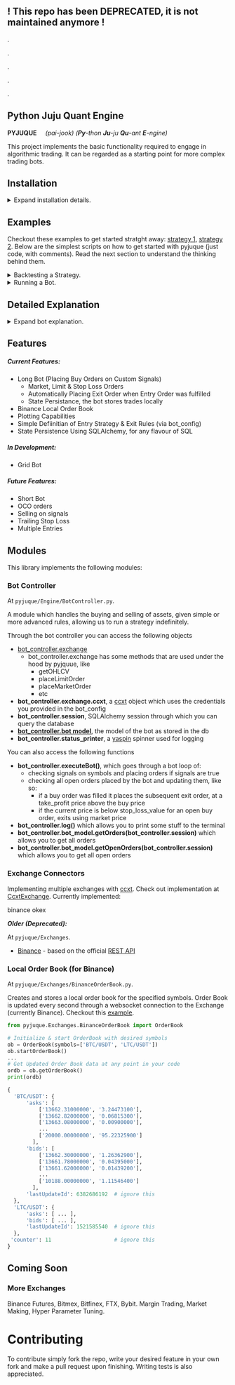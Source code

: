 ## ! This repo has been DEPRECATED, it is not maintained anymore !

.

.

.

.

.

## **Py**thon **Ju**ju **Qu**ant **E**ngine
**PYJUQUE**   &nbsp; &nbsp;  *(pai-jook)*
*(**Py**-thon **Ju**-ju **Qu**-ant **E**-ngine)*

This project implements the basic functionality required to engage in algorithmic trading. It can be regarded as a starting point for more complex trading bots.

## Installation

<details>
 <summary> Expand installation details. </summary>

<br/>


Make sure you have pip installed. To install the latest version run:
```sh
pip install -U git+https://github.com/tudorelu/pyjuque
```
 
To install an older (stable) version, run:
```sh
pip install pyjuque
```
Should be good to go! Now check out the example section. 
</details>

## Examples

Checkout these examples to get started stratght away: [strategy 1](/examples/Bot_CustomStrategy.py), [strategy 2](/examples/Bot_StrategyFromTemplate.py). Below are the simplest scripts on how to get started with pyjuque (just code, with comments). Read the next section to understand the thinking behind them.

<details>
 <summary> Backtesting a Strategy. </summary>

```py
# Import the Strategy template
from pyjuque.Strategies import StrategyTemplate
# Import the CcxtWrapper to connect to a cryptocurrency exchange (data provider)
from pyjuque.Exchanges.CcxtExchange import CcxtExchange
# Import the Backtester class
from pyjuque.Backtester import Backtester

# Define Momentum Strategy
class MomentumStrategy(StrategyTemplate):
    ### If the last `momentum_period` candles are monotonically increasing, 
    ### it is a long signal, and if they are monotonically decreasing 
    ### it's a short signal.
    def __init__(self, momentum_period=3):
        if momentum_period < 1:
            raise ValueError("momentum_period should be greater than 1.")
        self.momentum_period = momentum_period
        self.minimum_period = max(100, momentum_period)

    # this function computes all long and short signals
    # that happened on this dataframe (df) 
    def setUp(self, df):
        # the signals on the first `momentum_period` candles are false
        # because we don't have enough data yet to compute
        long_signals = [0] * self.momentum_period
        short_signals = [0] * self.momentum_period
        l_df = len(df)
        close = df['close']
        # for the rest of the candles check out if they were monotonically 
        # increasing or decreasing
        for i in range(self.momentum_period, l_df):
            all_increasing = True
            all_decreasing = True
            # Go through the last 'momentum_period' candles 
            # to see if they're all increasing, decreasing, or not
            for j in range(i + 1 - self.momentum_period, i + 1):
                all_increasing = all_increasing and (close[j] > close[j-1])
                all_decreasing = all_decreasing and (close[j] < close[j-1])
            # if they're all increasing it's a long signal
            long_signals.append(int(all_increasing))
            # if they're all decreasing it's a short signal
            short_signals.append(int(all_decreasing))
        self.long_signals = long_signals
        self.short_signals = short_signals
        self.dataframe = df

    # the bot will call this function with the latest data and if this 
    # returns 1, our bot will place a long order
    def checkLongSignal(self, i = None):
        return self.long_signals[i], None

    # if your exit settings contain 'exit on signal', the bot will exit if it 
    # currently has an open order and it receives a short signal 
    # (IE this function returns 1)
    def checkShortSignal(self, i = None):
        return self.short_signals[i], None

# Define the config file
bot_config = {
    'strategy': {
        'class': MomentumStrategy,
        'params': {'momentum_period' : 2}
    },
    'entry_settings' : {
        'trade_amount': 1_000,      # 1_000 Units per trade
        'go_long' : True,           # Go long
        'go_short' : False,         # Don't go short
        'fee': 0.1                  # 0.1% fee per trade
    },
    'exit_settings' : {
        'exit_on_signal': True    # Exit when you receive opposite signal (we're
                                  # in a LONG position and we get SHORT signal)
    }
}

if __name__ == '__main__':
    # Connect to exchange and get data (last 1000 1h candles for BTC/USDT)
    exchange = CcxtExchange('binance', {'enableRateLimit':True})
    df = exchange.getOHLCVHistorical("BTC/USDT", '1h', 1000)
    # Backtest bot on this data given the previously defined parameters
    bt = Backtester(bot_config)
    bt.backtest(df)
    # Show graph 
    bt.get_fig().show()

```
</details>

<details>
 <summary> Running a Bot. </summary>
<br/>

```py
from pyjuque.Bot import defineBot
import time

def customEntryStrategy(bot_controller, symbol):
    # signal = will_moon(symbol)          # bool
    # last_price = get_price(symbol)      # float
    return signal, last_price

## Defines the overall configuration of the bot 
bot_config = {
    'name' : 'my_bot',
    'test_run' : False                    # set to True to run in simulation mode
    'exchange' : {
        'name' : 'binance',
        'params' : {                      # put here any param that ccxt accepts
            'api_key': 'YOUR_API_KEY',
            'secret' : 'YOUR_API_SECRET'
        },
    },
    'symbols' : ['LINK/BTC', 'ETH/BTC'],  # !! all symbols must trade against same coin
                                          # !! IE: [XX/BTC, YY/BTC] OR [AA/EUR, CC/EUR]
    'starting_balance' : 0.0005,          # denominated in the quote asset against which 
                                          # the symbols are trading (BTC in this case)
    'strategy': {
        'custom': True,
        'entry_function': customEntryStrategy,
    },
    'entry_settings' : {
        'initial_entry_allocation': 100,  # 100% of starting_balance goes in every trade
        'signal_distance': 0.3            # upon receiving an entry_signal, entry order
                                          # is placed 0.3% away from market price
    },
    'exit_settings' : {
        'take_profit' : 3,                # take profit 3% above entry orders
        'stop_loss_value': 10             # stop loss 10% below entry orders
    },
}


## Runs the bot in an infinite loop that executes every 60 seconds 
## stoppable from the terminal with CTRL + C
def Main():
    bot_controller = defineBot(bot_config)
    while True:
        try:
            bot_controller.executeBot()
        except KeyboardInterrupt:
            return
        time.sleep(60)


if __name__ == '__main__':
    Main()
```
</details>


## Detailed Explanation

<details>
 <summary> Expand bot explanation. </summary>
<br/>
The idea behind this library is to allow you to implement whatever trading strategy you want, without having to worry about how to connect to the different exchanges via apis, or how to place, cancel and keep track of orders. You simply provide the signals and pyjuque does the rest. 

There are a number of settings that you define, like what symbols to trade on, how much money to place per trade and what exchange to use. You also get to set exit settings such as a take profit value and a stop loss value. All these settings get specified in a config dict. Below is a complete example of a config dict:

```py
## Defines the overall configuration of the bot 
bot_config = {
    # Name of the bot, as stored in the database
    'name' : 'my_bot',

    # exchange information (fill with your api key and secret)
    'exchange' : {
        'name' : 'binance', # or 'okex'
        'params' : {  # any parameter accepted by ccxt can go here
            'api_key': 'your_api_key_here',
            'secret' : 'your_secret_here',
            # 'password' : 'your_password_here' # if using 'okex'
        },
    },

    # starting balance for bot
    'starting_balance' : 0.0005,

    # symbols to trade on
    # !IMPORTANT! all symbols must trade against the same coin
    # !! IE: [AAA/BTC, BBB/BTC] OR [AAA/USDT, CCC/USDT]
    'symbols' : ['LINK/BTC', 'ETH/BTC'],  

    # strategy class / function (here we define the entry and exit strategies.)
    # this bot places an entry order when 'customEntryFunction' retruns true
    'strategy': { 
       'custom': True,
       'entry_function' : customEntryFunction 
    },

    # when the bot receives the buy signal, the order is placed according 
    # to the settings specified below
    'entry_settings' : {

        # between 0 and 100, the % of the starting_balance to put in an order
        'initial_entry_allocation': 100,

        # number between 0 and 100 - 1% means that when we get a buy signal, 
        # we place buy order 1% below current price. if 0, we place a market 
        # order immediately upon receiving signal
        'signal_distance': 0.3
    },

    # This bot exits when our filled orders have reached a take_profit % above 
    # the buy price, or a stop_loss_value % below it
    'exit_settings' : {

        # take profit value between 0 and infinity, 3% means we place our sell 
        # orders 3% above the prices that our buy orders filled at
        'take_profit' : 3,

        # stop loss value in percent - 10% means stop loss at 10% below our 
        # buy order's filled price
        'stop_loss_value': 10
    },
}
```

Besides these settings, you need to provide an entry strategy. It can be as simple as a function, or a more complex strategy class. We'll go over the simple example:

```py

# This is our signal function.
# It receives two parameters - the bot_controller,
# which gives us access to the exchange and to the 
# database, and the symbol on which the bot is 
# currently checking entry signals.
#
# It must return two values, a boolean and a number.
# The boolean is the signal, and the number is the 
# latest price of that symbol 
#
def customEntryFunction(bot_controller, symbol):
  # ... do some stuff here ...
  return signal, last_price_of_symbol

```

The beauty of this is that you can do whatever the heck you want in that custom entry function, because as long as you return a symbol and the latest price, pyjuque will be happy. You can check coins prices and their indicators, the volume on multiple exchanges, different order books, even weather data, twitter feeds or astronomical events. 

Here's a complete example of how to get started with pyjuque:

```py

from pyjuque.Bot import defineBot

## This is our signal function for now. 
def customEntryFunction(bot_controller, symbol):
  # ... do some stuff here ...
  return signal, last_price

## Defines the overall configuration of the bot 
bot_config = { ... }

## Runs the bot in an infinite loop, stoppable 
## from the terminal with CTRL + C
def Main():
    bot_controller = defineBot(bot_config)
    while True:
        try:
            bot_controller.executeBot()
        except KeyboardInterrupt:
            return
        time.sleep(60)


if __name__ == '__main__':
    Main()
```

Upon creating the bot, a database will be created in your computer, keeping track of orders placed. You can run this example and it will work - but you should update customEntryFunction to do some calculations & return true sometimes, because in its current state the bot won't ever make any trades.

Checkout these examples for more info: [strategy 1](/examples/Bot_CustomStrategy.py), [strategy 2](/examples/Bot_StrategyFromTemplate.py).

</details>

## Features


##### Current Features:
- Long Bot (Placing Buy Orders on Custom Signals)
  - Market, Limit & Stop Loss Orders 
  - Automatically Placing Exit Order when Entry Order was fulfilled
  - State Persistance, the bot stores trades locally
- Binance Local Order Book 
- Plotting Capabilities
- Simple Defiinitian of Entry Strategy & Exit Rules (via bot_config)
- State Persistence Using SQLAlchemy, for any flavour of SQL

##### In Development:
- Grid Bot

##### Future Features: 
- Short Bot
- OCO orders
- Selling on signals
- Trailing Stop Loss
- Multiple Entries


## Modules
This library implements the following modules:

### Bot Controller
At `pyjuque/Engine/BotController.py`. 

A module which handles the buying and selling of assets, given simple or more advanced rules, allowing us to run a strategy indefinitely. 

Through the bot controller you can access the following objects
 - [bot_controller.exchange](/pyjuque/Exchanges/CcxtExchange.py) 
    - bot_controller.exchange has some methods that are used under the hood by pyjquue, like 
        - getOHLCV
        - placeLimitOrder 
        - placeMarketOrder
        - etc
 - **bot_controller.exchange.ccxt**, a [ccxt](https://github.com/ccxt/ccxt) object which uses the credentials you provided in the bot_config 
 - **bot_controller.session**, SQLAlchemy session through which you can query the database 
 - [**bot_controller.bot model**](/pyjuque/Engine/Models/BotModels.py#L89), the model of the bot as stored in the db
 - **bot_controller.status_printer**, a [yaspin](https://github.com/pavdmyt/yaspin) spinner used for logging

You can also access the following functions
  - **bot_controller.executeBot()**, which goes through a bot loop of:
    - checking signals on symbols and placing orders if signals are true
    - checking all open orders placed by the bot and updating them, like so: 
        - if a buy order was filled it places the subsequent exit order, at a take_profit price above the buy price
        - if the current price is below stop_loss_value for an open buy order, exits using market price
  - **bot_controller.log()** which allows you to print some stuff to the terminal
  - **bot_controller.bot_model.getOrders(bot_controller.session)** which allows you to get all orders
  - **bot_controller.bot_model.getOpenOrders(bot_controller.session)** which allows you to get all open orders
  
### Exchange Connectors

Implementing multiple exchanges with [ccxt](https://github.com/ccxt/ccxt). Check out implementation at [CcxtExchange](/pyjuque/Exchanges/CcxtExchange.py). Currently implemented:

binance
okex

***Older (Deprecated):***
 
At `pyjuque/Exchanges`. 

  - [Binance](/pyjuque/Exchanges/Binance.py) - based on the official [REST API](https://github.com/binance-exchange/binance-official-api-docs/blob/master/rest-api.md)


<!-- ### Strategy Optimiser 
At `pyjuque/Strategies/StrategyOptimiser.py`. 

Currently allows for optimising strategy parameters using a genetic algorithm. Checkout this [example](/examples/try_strategy_optimiser.py). -->

### Local Order Book (for Binance)
At `pyjuque/Exchanges/BinanceOrderBook.py`. 

Creates and stores a local order book for the specified symbols. Order Book is updated every second through a websocket connection to the Exchange (currently Binance). Checkout this [example](/examples/Feature_BinanceLocalOrderBook.py).

```py
from pyjuque.Exchanges.BinanceOrderBook import OrderBook

# Initialize & start OrderBook with desired symbols
ob = OrderBook(symbols=['BTC/USDT', 'LTC/USDT'])
ob.startOrderBook()
...
# Get Updated Order Book data at any point in your code 
ordb = ob.getOrderBook()
print(ordb)

{
  'BTC/USDT': {
      'asks': [
          ['13662.31000000', '3.24473100'],
          ['13662.82000000', '0.06815300'],
          ['13663.08000000', '0.00900000'],
          ...
          ['20000.00000000', '95.22325900']
        ],
      'bids': [
          ['13662.30000000', '1.26362900'],
          ['13661.78000000', '0.04395000'],
          ['13661.62000000', '0.01439200'],
          ...
          ['10188.00000000', '1.11546400']
        ],
      'lastUpdateId': 6382686192  # ignore this
  },
  'LTC/USDT': {
      'asks': [ ... ],
      'bids': [ ... ],
      'lastUpdateId': 1521585540  # ignore this
  },
 'counter': 11                    # ignore this
}

```

## **Coming Soon**
### More Exchanges
Binance Futures, Bitmex, Bitfinex, FTX, Bybit.
Margin Trading, Market Making, Hyper Parameter Tuning.

# Contributing
To contribute simply fork the repo, write your desired feature in your own fork and make a pull request upon finishing. Writing tests is also appreciated.

